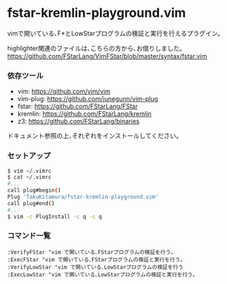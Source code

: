 # fstar-kremlin-playground.vim
vimで開いている､F*とLowStarプログラムの検証と実行を行えるプラグイン｡

highlighter関連のファイルは､こちらの方から､お借りしました｡
https://github.com/FStarLang/VimFStar/blob/master/syntax/fstar.vim

### 依存ツール
- vim: https://github.com/vim/vim
- vim-plug: https://github.com/junegunn/vim-plug
- fstar: https://github.com/FStarLang/FStar
- kremlin: https://github.com/FStarLang/kremlin
- z3: https://github.com/FStarLang/binaries

ドキュメント参照の上､それぞれをインストールしてください｡

### セットアップ
```sh
$ vim ~/.vimrc
$ cat ~/.vimrc
#...
call plug#begin()
Plug 'TakuKitamura/fstar-kremlin-playground.vim'
call plug#end()
#...
$ vim -c PlugInstall -c q -c q
```

### コマンド一覧
```vim
:VerifyFStar "vim で開いている､FStarプログラムの検証を行う｡
:ExecFStar "vim で開いている､FStarプログラムの検証と実行を行う｡
:VerifyLowStar "vim で開いている､LowStarプログラムの検証を行う
:ExecLowStar "vim で開いている､LowStarプログラムの検証と実行を行う｡
```